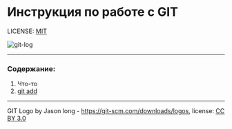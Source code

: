 # Инструкция по работе с GIT

LICENSE: [MIT](./license.md)

![git-log](./assets/git-logo.png)

---

### Содержание:
1. Что-то
2. [git add](./add.md)


---


GIT Logo by Jason long - https://git-scm.com/downloads/logos,
license: [CC BY 3.0](https://creativecommons.org/licenses/by/3.0/)